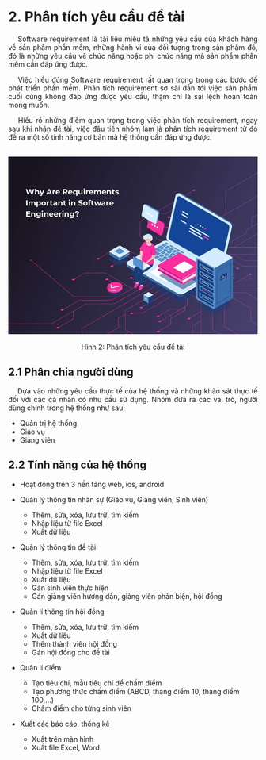 # **2. Phân tích yêu cầu đề tài**

<p style='text-align: justify;'>
&emsp;
Software requirement là tài liệu miêu tả những yêu cầu của khách hàng về sản phẩm phần mềm, 
những hành vi của đối tượng trong sản phẩm đó, 
đó là những yêu cầu về chức năng hoặc phi chức năng mà sản phẩm phần mềm cần đáp ứng được.
</p>

<p style='text-align: justify;'>
&emsp;
Việc hiểu đúng Software requirement rất quan trọng trong các bước để phát triển phần mềm.
Phân tích requirement sơ sài dẫn tới việc sản phẩm cuối cùng không đáp ứng được yêu cầu,
thậm chí là sai lệch hoàn toàn mong muốn.
</p>

<p style='text-align: justify;'>
&emsp;
Hiểu rõ những điểm quan trọng trong việc phân tích requirement, 
ngay sau khi nhận đề tài, việc đầu tiên nhóm làm là phân tích requirement 
từ đó đề ra một số tính năng cơ bản mà hệ thống cần đáp ứng được.
</p>

</br>

<center>
  <img src="https://github.com/datai999/thesis-document/blob/main/report/src/chapter_2_requirement/img/requirement.png?raw=true">
  <p>Hình 2: Phân tích yêu cầu đề tài</p>
</center>

<div style="page-break-after: always;"></div>

## **2.1 Phân chia người dùng**

<p style='text-align: justify;'>
&emsp;
Dựa vào những yêu cầu thực tế của hệ thống và những khảo sát thực tế đối với các
cá nhân có nhu cầu sử dụng. Nhóm đưa ra các vai trò, người dùng chính trong hệ thống như sau:
</p>

- Quản trị hệ thống
- Giáo vụ
- Giảng viên

## **2.2 Tính năng của hệ thống**

- Hoạt động trên 3 nền tảng web, ios, android

- Quản lý thông tin nhân sự (Giáo vụ, Giảng viên, Sinh viên)

  - Thêm, sửa, xóa, lưu trữ, tìm kiếm
  - Nhập liệu từ file Excel
  - Xuất dữ liệu

- Quản lý thông tin đề tài

  - Thêm, sửa, xóa, lưu trữ, tìm kiếm
  - Nhập liệu từ file Excel
  - Xuất dữ liệu
  - Gán sinh viên thực hiện
  - Gán giảng viên hướng dẫn, giảng viên phản biện, hội đồng

- Quản lí thông tin hội đồng

  - Thêm, sửa, xóa, lưu trữ, tìm kiếm
  - Xuất dữ liệu
  - Thêm thành viên hội đồng
  - Gán hội đồng cho đề tài

- Quản lí điểm

  - Tạo tiêu chí, mẫu tiêu chí để chấm điểm
  - Tạo phương thức chấm điểm (ABCD, thang điểm 10, thang điểm 100,...)
  - Chấm điểm cho từng sinh viên

- Xuất các báo cáo, thống kê
  - Xuất trên màn hình
  - Xuất file Excel, Word

<div style="page-break-after: always;"></div>



